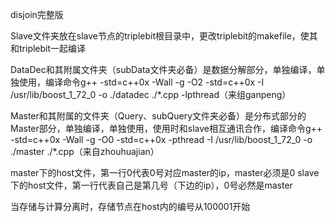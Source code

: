 disjoin完整版

Slave文件夹放在slave节点的triplebit根目录中，更改triplebit的makefile，使其和triplebit一起编译

DataDec和其附属文件夹（subData文件夹必备）是数据分解部分，单独编译，单独使用，编译命令g++ -std=c++0x  -Wall -g -O2 -std=c++0x -I /usr/lib/boost_1_72_0 -o ./datadec ./*.cpp -lpthread（来组ganpeng）

Master和其附属的文件夹（Query、subQuery文件夹必备）是分布式部分的Master部分，单独编译，单独使用，使用时和slave相互通讯合作，编译命令g++ -std=c++0x  -Wall -g -O0 -std=c++0x -pthread -I /usr/lib/boost_1_72_0 -o ./master ./*.cpp（来自zhouhuajian）

master下的host文件，第一行0代表0号对应master的ip，master必须是0
slave下的host文件，第一行代表自己是第几号（下边的ip），0号必然是master

当存储与计算分离时，存储节点在host内的编号从100001开始